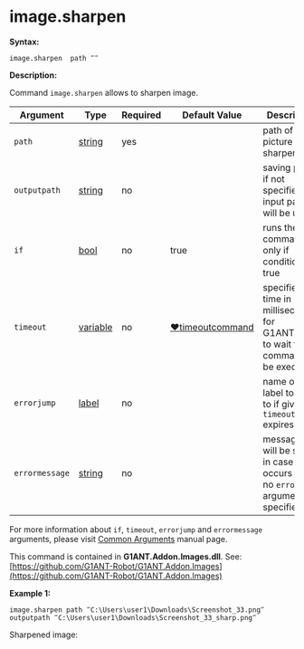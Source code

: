 # image.sharpen

**Syntax:**

```G1ANT
image.sharpen  path ‴‴
```

**Description:**

Command `image.sharpen` allows to sharpen image.

| Argument | Type | Required | Default Value | Description |
| -------- | ---- | -------- | ------------- | ----------- |
|`path`| [string](https://github.com/G1ANT-Robot/G1ANT.Manual/blob/master/G1ANT-Language/Structures/string.md) | yes |  | path of the picture to be sharpened |
|`outputpath`| [string](https://github.com/G1ANT-Robot/G1ANT.Manual/blob/master/G1ANT-Language/Structures/string.md) | no |  | saving path, if not specified, input path will be used |
|`if`| [bool](https://github.com/G1ANT-Robot/G1ANT.Manual/blob/master/G1ANT-Language/Structures/bool.md) | no | true | runs the command only if condition is true |
|`timeout`| [variable](https://github.com/G1ANT-Robot/G1ANT.Manual/blob/master/G1ANT-Language/Special-Characters/variable.md) | no | [♥timeoutcommand](https://github.com/G1ANT-Robot/G1ANT.Manual/blob/master/G1ANT-Language/Variables/Special-Variables.md)  | specifies time in milliseconds for G1ANT.Robot to wait for the command to be executed |
|`errorjump` | [label](https://github.com/G1ANT-Robot/G1ANT.Manual/blob/master/G1ANT-Language/Structures/label.md) | no | | name of the label to jump to if given `timeout` expires |
|`errormessage`| [string](https://github.com/G1ANT-Robot/G1ANT.Manual/blob/master/G1ANT-Language/Structures/string.md) | no |  | message that will be shown in case error occurs and no `errorjump` argument is specified |

For more information about `if`, `timeout`, `errorjump` and `errormessage` arguments, please visit [Common Arguments](https://github.com/G1ANT-Robot/G1ANT.Manual/blob/master/G1ANT-Language/Common-Arguments.md)  manual page.

This command is contained in **G1ANT.Addon.Images.dll**.
See: [https://github.com/G1ANT-Robot/G1ANT.Addon.Images](https://github.com/G1ANT-Robot/G1ANT.Addon.Images)

**Example 1:**

```G1ANT
image.sharpen path ‴C:\Users\user1\Downloads\Screenshot_33.png‴ outputpath ‴C:\Users\user1\Downloads\Screenshot_33_sharp.png‴
```

Sharpened image:

